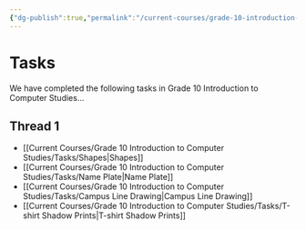 ```yaml
---
{"dg-publish":true,"permalink":"/current-courses/grade-10-introduction-to-computer-studies/tasks/introduction/","dgHomeLink":false}
---
```


# Tasks
We have completed the following tasks in Grade 10 Introduction to Computer Studies...
## Thread 1
- [[Current Courses/Grade 10 Introduction to Computer Studies/Tasks/Shapes|Shapes]]
- [[Current Courses/Grade 10 Introduction to Computer Studies/Tasks/Name Plate|Name Plate]]
- [[Current Courses/Grade 10 Introduction to Computer Studies/Tasks/Campus Line Drawing|Campus Line Drawing]]
- [[Current Courses/Grade 10 Introduction to Computer Studies/Tasks/T-shirt Shadow Prints|T-shirt Shadow Prints]]